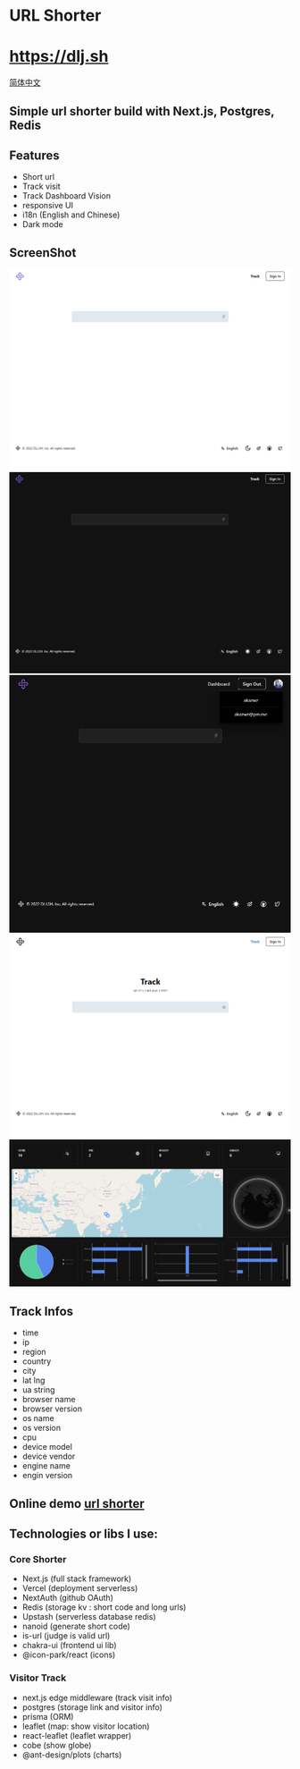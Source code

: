 # URL Shorter

# https://dlj.sh

[简体中文](README_ZH.md)

## Simple url shorter build with Next.js, Postgres, Redis

## Features

- Short url
- Track visit
- Track Dashboard Vision
- responsive UI
- i18n (English and Chinese)
- Dark mode

## ScreenShot

<img alt="index" src="docs/images/index.png">
<img alt="index-dark" src="docs/images/index_dark.png">
<img alt="index-profile" src="docs/images/index_profile.png" >
<img alt="track" src="docs/images/track.png" >
<img alt="track dashboard" src="docs/images/track_dashboard.png">

## Track Infos

- time
- ip
- region
- country
- city
- lat lng
- ua string
- browser name
- browser version
- os name
- os version
- cpu
- device model
- device vendor
- engine name
- engin version

## Online demo [url shorter](https://zlz.pw/)

## Technologies or libs I use:

### Core Shorter

- Next.js (full stack framework)
- Vercel (deployment serverless)
- NextAuth (github OAuth)
- Redis (storage kv : short code and long urls)
- Upstash (serverless database redis)
- nanoid (generate short code)
- is-url (judge is valid url)
- chakra-ui (frontend ui lib)
- @icon-park/react (icons)

### Visitor Track

- next.js edge middleware (track visit info)
- postgres (storage link and visitor info)
- prisma (ORM)
- leaflet (map: show visitor location)
- react-leaflet (leaflet wrapper)
- cobe (show globe)
- @ant-design/plots (charts)


